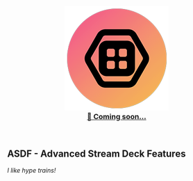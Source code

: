 <p align="center">
  <h3 align="center"><a href="https://twitch.tv/skate702"><img src = "asdf-logo.png"/></a><br>
  <a href="https://twitch.tv/skate702">🎉 Coming soon...</a></h3>
</p>
<p>&nbsp;</p>

## ASDF - Advanced Stream Deck Features
*I like hype trains!*

